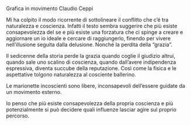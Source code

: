Grafica in movimento	Claudio Ceppi

Mi ha colpito il modo ricorrente di sottolineare il conflitto che c’é tra naturalezza e coscienza.
Infatti il testo sembra suggerire che più esiste consapevolezza del se e più esiste una forzatura che ci spinge a creare e aggiornare un io ideale e cercare di raggiungerlo, finendo per vivere nell’illusione seguita dalla delusione. Nonché la perdita della “grazia”.

Il sedicenne della storia perde la grazia quando coglie il giudizio altrui, quando sale uno scalino di coscienza, quando dall’avere indipendenza espressiva, diventa succube della reputazione.
Così come la fisica e le aspettative tolgono naturalezza al cosciente ballerino.

Le marionette incoscienti sono libere, inconsapevoli dell’essere guidate da un movimento esterno.

Io penso che più esiste consapevolezza della propria coscienza e più potenzialmente si può decidere quali influenze lasciar agire sul proprio percorso.